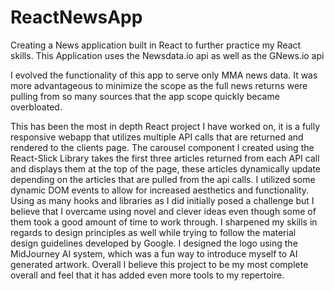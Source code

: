 ﻿# ReactNewsApp

Creating a News application built in React to further practice my React skills. This Application uses the Newsdata.io api as well as the GNews.io api

I evolved the functionality of this app to serve only MMA news data. It was more advantageous to minimize the scope as the full news returns were pulling from so many sources that the app scope quickly became overbloated. 

This has been the most in depth React project I have worked on, it is a fully responsive webapp that utilizes multiple API calls that are returned and rendered to the clients page. The carousel component I created using the React-Slick Library takes the first three articles returned from each API call and displays them at the top of the page, these articles dynamically update depending on the articles that are pulled from the api calls. I utilized some dynamic DOM events to allow for increased aesthetics and functionality. Using as many hooks and libraries as I did initially posed a challenge but I believe that I overcame using novel and clever ideas even though some of them took a good amount of time to work through. I sharpened my skills in regards to design principles as well while trying to follow the material design guidelines developed by Google. I designed the logo using the MidJourney AI system, which was a fun way to introduce myself to AI generated artwork. Overall I believe this project to be my most complete overall and feel that it has added even more tools to my repertoire.    
